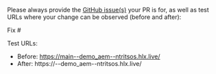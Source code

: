 Please always provide the [GitHub issue(s)](../issues) your PR is for, as well as test URLs where your change can be observed (before and after):

Fix #<gh-issue-id>

Test URLs:
- Before: https://main--demo_aem--ntritsos.hlx.live/
- After: https://<branch>--demo_aem--ntritsos.hlx.live/
